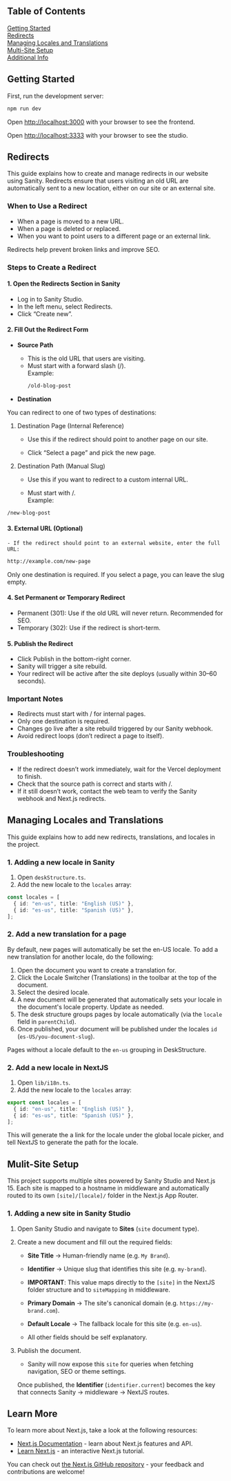## Table of Contents

[Getting Started](#getting-started)  
[Redirects](#redirects)  
[Managing Locales and Translations](#managing-locales-and-translations)  
[Multi-Site Setup](#multi-site-setup)  
[Additional Info](#learn-more)

## Getting Started

First, run the development server:

```bash
npm run dev
```

Open [http://localhost:3000](http://localhost:3000) with your browser to see the frontend.

Open [http://localhost:3333](http://localhost:3333) with your browser to see the studio.

## Redirects

This guide explains how to create and manage redirects in our website using Sanity. Redirects ensure that users visiting an old URL are automatically sent to a new location, either on our site or an external site.

### When to Use a Redirect

- When a page is moved to a new URL.
- When a page is deleted or replaced.
- When you want to point users to a different page or an external link.

Redirects help prevent broken links and improve SEO.

### Steps to Create a Redirect

#### 1. **Open the Redirects Section in Sanity**

- Log in to Sanity Studio.
- In the left menu, select Redirects.
- Click “Create new”.

#### 2. **Fill Out the Redirect Form**

- **Source Path**

  - This is the old URL that users are visiting.
  - Must start with a forward slash (/).  
    Example:
    ```bash
    /old-blog-post
    ```

- **Destination**

You can redirect to one of two types of destinations:

1. Destination Page (Internal Reference)

   - Use this if the redirect should point to another page on our site.

   - Click “Select a page” and pick the new page.

2. Destination Path (Manual Slug)

   - Use this if you want to redirect to a custom internal URL.

   - Must start with /.  
     Example:

```bash
/new-blog-post
```

#### 3. External URL (Optional)

    - If the redirect should point to an external website, enter the full URL:

```bash
http://example.com/new-page
```

Only one destination is required. If you select a page, you can leave the slug empty.

#### 4. **Set Permanent or Temporary Redirect**

- Permanent (301): Use if the old URL will never return. Recommended for SEO.
- Temporary (302): Use if the redirect is short-term.

#### 5. **Publish the Redirect**

- Click Publish in the bottom-right corner.
- Sanity will trigger a site rebuild.
- Your redirect will be active after the site deploys (usually within 30–60 seconds).

### Important Notes

- Redirects must start with / for internal pages.
- Only one destination is required.
- Changes go live after a site rebuild triggered by our Sanity webhook.
- Avoid redirect loops (don’t redirect a page to itself).

### Troubleshooting

- If the redirect doesn’t work immediately, wait for the Vercel deployment to finish.
- Check that the source path is correct and starts with /.
- If it still doesn’t work, contact the web team to verify the Sanity webhook and Next.js redirects.

## Managing Locales and Translations

This guide explains how to add new redirects, translations, and locales in the project.

### 1. Adding a new locale in Sanity

1. Open `deskStructure.ts`.
2. Add the new locale to the `locales` array:

```ts
const locales = [
  { id: "en-us", title: "English (US)" },
  { id: "es-us", title: "Spanish (US)" },
];
```

### 2. Add a new translation for a page

By default, new pages will automatically be set the en-US locale. To add a new translation for another locale, do the following:

1. Open the document you want to create a translation for.
2. Click the Locale Switcher (Translations) in the toolbar at the top of the document.
3. Select the desired locale.
4. A new document will be generated that automatically sets your locale in the document's locale property. Update as needed.
5. The desk structure groups pages by locale automatically (via the `locale` field in `parentChild`).
6. Once published, your document will be published under the locales `id` (`es-US/you-document-slug`).

Pages without a locale default to the `en-us` grouping in DeskStructure.

### 2. Add a new locale in NextJS

1. Open `lib/i18n.ts`.
2. Add the new locale to the `locales` array:

```ts
export const locales = [
  { id: "en-us", title: "English (US)" },
  { id: "es-us", title: "Spanish (US)" },
];
```

This will generate the a link for the locale under the global locale picker, and tell NextJS to generate the path for the locale.

## Mulit-Site Setup

This project supports multiple sites powered by Sanity Studio and Next.js 15. Each site is mapped to a hostname in middleware and automatically routed to its own `[site]/[locale]/` folder in the Next.js App Router.

### 1. Adding a new site in Sanity Studio

1. Open Sanity Studio and navigate to **Sites** (`site` document type).
2. Create a new document and fill out the required fields:

   - **Site Title** → Human-friendly name (e.g. `My Brand`).

   - **Identifier** → Unique slug that identifies this site (e.g. `my-brand`).

   - **IMPORTANT**: This value maps directly to the `[site]` in the NextJS folder structure and to `siteMapping` in middleware.

   - **Primary Domain** → The site's canonical domain (e.g. `https://my-brand.com`).
   - **Default Locale** → The fallback locale for this site (e.g. `en-us`).
   - All other fields should be self explanatory.

3. Publish the document.

   - Sanity will now expose this `site` for queries when fetching navigation, SEO or theme settings.

   Once published, the **Identifier** (`identifier.current`) becomes the key that connects Sanity → middleware → NextJS routes.

## Learn More

To learn more about Next.js, take a look at the following resources:

- [Next.js Documentation](https://nextjs.org/docs) - learn about Next.js features and API.
- [Learn Next.js](https://nextjs.org/learn) - an interactive Next.js tutorial.

You can check out [the Next.js GitHub repository](https://github.com/vercel/next.js) - your feedback and contributions are welcome!
